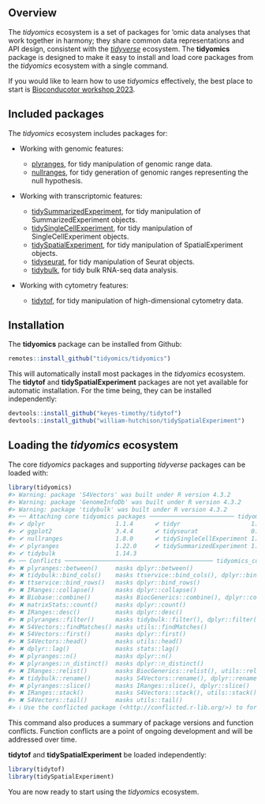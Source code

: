 
<!-- README.md is generated from README.Rmd. Please edit that file -->

## Overview

The *tidyomics* ecosystem is a set of packages for ’omic data analyses
that work together in harmony; they share common data representations
and API design, consistent with the
[*tidyverse*](https://www.tidyverse.org/) ecosystem. The **tidyomics**
package is designed to make it easy to install and load core packages
from the *tidyomics* ecosystem with a single command.

If you would like to learn how to use *tidyomics* effectively, the best
place to start is [Bioconducotor workshop
2023](https://tidyomics.github.io/tidyomicsWorkshopBioc2023/).

## Included packages

The *tidyomics* ecosystem includes packages for:

- Working with genomic features:

  - [plyranges](https://github.com/sa-lee/plyranges), for tidy
    manipulation of genomic range data.
  - [nullranges](https://github.com/nullranges/nullranges), for tidy
    generation of genomic ranges representing the null hypothesis.

- Working with transcriptomic features:

  - [tidySummarizedExperiment](https://github.com/stemangiola/tidySummarizedExperiment),
    for tidy manipulation of SummarizedExperiment objects.
  - [tidySingleCellExperiment](https://github.com/stemangiola/tidySingleCellExperiment),
    for tidy manipulation of SingleCellExperiment objects.
  - [tidySpatialExperiment](https://github.com/william-hutchison/tidySpatialExperiment),
    for tidy manipulation of SpatialExperiment objects.
  - [tidyseurat](https://github.com/stemangiola/tidyseurat), for tidy
    manipulation of Seurat objects.
  - [tidybulk](https://github.com/stemangiola/tidybulk), for tidy bulk
    RNA-seq data analysis.

- Working with cytometry features:

  - [tidytof](https://github.com/keyes-timothy/tidytof), for tidy
    manipulation of high-dimensional cytometry data.

## Installation

The **tidyomics** package can be installed from Github:

``` r
remotes::install_github("tidyomics/tidyomics")
```

This will automatically install most packages in the *tidyomics*
ecosystem. The **tidytof** and **tidySpatialExperiment** packages are
not yet available for automatic installation. For the time being, they
can be installed independently:

``` r
devtools::install_github("keyes-timothy/tidytof")
devtools::install_github("william-hutchison/tidySpatialExperiment")
```

## Loading the *tidyomics* ecosystem

The core *tidyomics* packages and supporting *tidyverse* packages can be
loaded with:

``` r
library(tidyomics)
#> Warning: package 'S4Vectors' was built under R version 4.3.2
#> Warning: package 'GenomeInfoDb' was built under R version 4.3.2
#> Warning: package 'tidybulk' was built under R version 4.3.2
#> ── Attaching core tidyomics packages ──────────────────────── tidyomics 0.1.2 ──
#> ✔ dplyr                    1.1.4      ✔ tidyr                    1.3.0 
#> ✔ ggplot2                  3.4.4      ✔ tidyseurat               0.7.9 
#> ✔ nullranges               1.8.0      ✔ tidySingleCellExperiment 1.13.3
#> ✔ plyranges                1.22.0     ✔ tidySummarizedExperiment 1.12.0
#> ✔ tidybulk                 1.14.3     
#> ── Conflicts ────────────────────────────────────────── tidyomics_conflicts() ──
#> ✖ plyranges::between()     masks dplyr::between()
#> ✖ tidybulk::bind_cols()    masks ttservice::bind_cols(), dplyr::bind_cols()
#> ✖ ttservice::bind_rows()   masks dplyr::bind_rows()
#> ✖ IRanges::collapse()      masks dplyr::collapse()
#> ✖ Biobase::combine()       masks BiocGenerics::combine(), dplyr::combine()
#> ✖ matrixStats::count()     masks dplyr::count()
#> ✖ IRanges::desc()          masks dplyr::desc()
#> ✖ plyranges::filter()      masks tidybulk::filter(), dplyr::filter(), stats::filter()
#> ✖ S4Vectors::findMatches() masks utils::findMatches()
#> ✖ S4Vectors::first()       masks dplyr::first()
#> ✖ S4Vectors::head()        masks utils::head()
#> ✖ dplyr::lag()             masks stats::lag()
#> ✖ plyranges::n()           masks dplyr::n()
#> ✖ plyranges::n_distinct()  masks dplyr::n_distinct()
#> ✖ IRanges::relist()        masks BiocGenerics::relist(), utils::relist()
#> ✖ tidybulk::rename()       masks S4Vectors::rename(), dplyr::rename()
#> ✖ plyranges::slice()       masks IRanges::slice(), dplyr::slice()
#> ✖ IRanges::stack()         masks S4Vectors::stack(), utils::stack()
#> ✖ S4Vectors::tail()        masks utils::tail()
#> ℹ Use the conflicted package (<http://conflicted.r-lib.org/>) to force all conflicts to become errors
```

This command also produces a summary of package versions and function
conflicts. Function conflicts are a point of ongoing development and
will be addressed over time.

**tidytof** and **tidySpatialExperiment** be loaded independently:

``` r
library(tidytof)
library(tidySpatialExperiment)
```

You are now ready to start using the *tidyomics* ecosystem.
